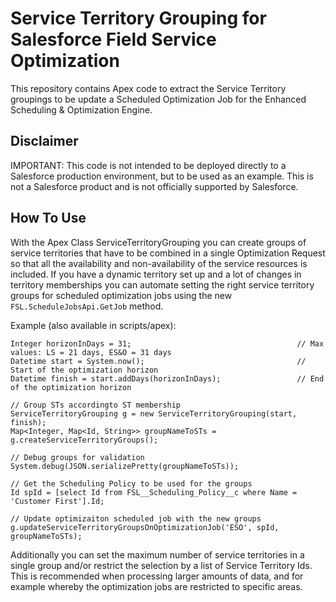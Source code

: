 # Service Territory Grouping for Salesforce Field Service Optimization 

This repository contains Apex code to extract the Service Territory groupings to be update a Scheduled Optimization Job for the Enhanced Scheduling & Optimization Engine.

## Disclaimer
IMPORTANT: This code is not intended to be deployed directly to a Salesforce production environment, but to be used as an example. This is not a Salesforce product and is not officially supported by Salesforce.

## How To Use

With the Apex Class ServiceTerritoryGrouping you can create groups of service territories that have to be combined in a single Optimization Request so that all the availability and non-availability of the service resources is included. If you have a dynamic territory set up and a lot of changes in territory memberships you can automate setting the right service territory groups for scheduled optimization jobs using the new ```FSL.ScheduleJobsApi.GetJob``` method.

Example (also available in scripts/apex):
```
Integer horizonInDays = 31;                                     // Max values: LS = 21 days, ES&O = 31 days
Datetime start = System.now();                                  // Start of the optimization horizon
Datetime finish = start.addDays(horizonInDays);                 // End of the optimization horizon

// Group STs accordingto ST membership
ServiceTerritoryGrouping g = new ServiceTerritoryGrouping(start, finish);
Map<Integer, Map<Id, String>> groupNameToSTs = g.createServiceTerritoryGroups();

// Debug groups for validation
System.debug(JSON.serializePretty(groupNameToSTs));

// Get the Scheduling Policy to be used for the groups
Id spId = [select Id from FSL__Scheduling_Policy__c where Name = 'Customer First'].Id;

// Update optimizaiton scheduled job with the new groups
g.updateServiceTerritoryGroupsOnOptimizationJob('ESO', spId, groupNameToSTs);
```

Additionally you can set the maximum number of service territories in a single group and/or restrict the selection by a list of Service Territory Ids. This is recommended when processing larger amounts of data, and for example whereby the optimization jobs are restricted to specific areas.
